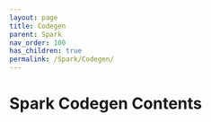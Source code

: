 ```yaml
---
layout: page
title: Codegen
parent: Spark
nav_order: 100 
has_children: true
permalink: /Spark/Codegen/
---
```

# Spark Codegen Contents
